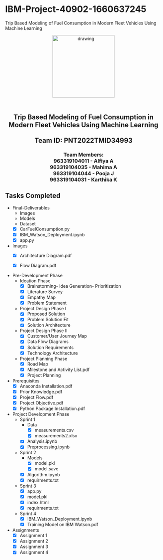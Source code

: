 # IBM-Project-40902-1660637245
Trip Based Modeling of Fuel Consumption in Modern Fleet Vehicles Using Machine Learning
<br>
    <div align="center">
        <img src="https://upload.wikimedia.org/wikipedia/commons/5/51/IBM_logo.svg"  align="center" alt="drawing" width="200" />
        <h2 align="center" style="margin-top:50px"> Trip Based Modeling of Fuel Consumption in Modern Fleet Vehicles Using Machine Learning
        <br><br>Team ID: PNT2022TMID34993</h2>
<h3>Team Members:<br>
963319104011 - Alfiya A<br>
963319104035 - Mahima A<br>
963319104044 - Pooja J<br>
963319104031 - Karthika K<h3>
    </div>
 
## Tasks Completed 

- Final-Deliverables
    - Images
    - Models
    - Dataset
    -  [x] CarFuelConsumption.py<br>
    -  [x] IBM_Watson_Deployment.ipynb<br>
    -  [x] app.py<br>

- Images
    -  [x] Architecture Diagram.pdf<br>
    -  [x] Flow Diagram.pdf<br>



- Pre-Development Phase
    - Ideation Phase
        -  [x] Brainstorming- Idea Generation- Prioritization<br>
        -  [x] Literature Survey <br>
        -  [x] Empathy Map <br>
        -  [x] Problem Statement <br>
        
    - Project Design Phase I
        - [x] Proposed Solution <br>
        - [x] Problem Solution Fit <br>
        - [x] Solution Architecture <br>
        
    - Project Design Phase II
        - [x] Customer/User Journey Map <br>
        - [x] Data Flow Diagrams <br>
        - [x] Solution Requirements  <br>
        - [x] Technology Architecture <br>
        
    - Project Planning Phase
        - [x] Road Map
        - [x] Milestone and Activity List.pdf
        - [x] Project Planning    
        
- Prerequisites
    -  [x] Anaconda Installation.pdf<br>
    -  [x] Prior Knowledge.pdf<br>
    -  [x] Project Flow.pdf<br>
    -  [x] Project Objective.pdf<br>
    -  [x] Python Package Installation.pdf<br>

- Project Development Phase
    - Sprint 1
        - Data
            -  [x] measurements.csv<br>
            -  [x] measurements2.xlsx<br>
        -  [x] Analysis.ipynb <br>
        -  [x] Preprocessing.ipynb <br>
        
    - Sprint 2
        - Models
            -  [x] model.pkl<br>
            -  [x] model.save<br>
        -  [x] Algorithm.ipynb<br>
        -  [x] requirments.txt<br>
        
    - Sprint 3
        -  [x] app.py<br>
        -  [x] model.pkl<br>
        -  [x] index.html<br>
        -  [x] requirments.txt<br>
        
    - Sprint 4
        -  [x] IBM_Watson_Deployment.ipynb<br>
        -  [x] Training Model on IBM Watson.pdf<br>

- Assignments
    -  [x] Assignment 1 <br>
    -  [x] Assignment 2 <br>    
    -  [x] Assignment 3 <br> 
    -  [x] Assignment 4 <br> 
<br>
 

